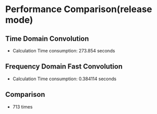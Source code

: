 # Performance Comparison(release mode)

## Time Domain Convolution
- Calculation Time consumption: 273.854 seconds

## Frequency Domain Fast Convolution
- Calculation Time consumption: 0.384114 seconds

## Comparison
- 713 times
